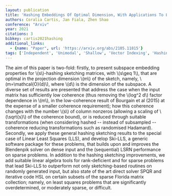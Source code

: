 ```yaml
---
layout: publication
title: 'Hashing Embeddings Of Optimal Dimension, With Applications To Linear Least Squares'
authors: Coralia Cartis, Jan Fiala, Zhen Shao
conference: "Arxiv"
year: 2021
citations: 3
bibkey: cartis2021hashing
additional_links:
  - {name: "Paper", url: 'https://arxiv.org/abs/2105.11815'}
tags: ['Independent', 'Unimodal', 'Shallow', 'Vector Indexing', 'Hashing', 'Applications']
---
```

The aim of this paper is two-fold: firstly, to present subspace embedding
properties for \\(s\\)-hashing sketching matrices, with \\(s\geq 1\\), that are optimal
in the projection dimension \\(m\\) of the sketch, namely, \\(m=\mathcal\{O\}(d)\\),
where \\(d\\) is the dimension of the subspace. A diverse set of results are
presented that address the case when the input matrix has sufficiently low
coherence (thus removing the \\(log^2 d\\) factor dependence in \\(m\\), in the
low-coherence result of Bourgain et al (2015) at the expense of a smaller
coherence requirement); how this coherence changes with the number \\(s\\) of
column nonzeros (allowing a scaling of \\(\sqrt\{s\}\\) of the coherence bound), or
is reduced through suitable transformations (when considering hashed -- instead
of subsampled -- coherence reducing transformations such as randomised
Hadamard). Secondly, we apply these general hashing sketching results to the
special case of Linear Least Squares (LLS), and develop Ski-LLS, a generic
software package for these problems, that builds upon and improves the
Blendenpik solver on dense input and the (sequential) LSRN performance on
sparse problems. In addition to the hashing sketching improvements, we add
suitable linear algebra tools for rank-deficient and for sparse problems that
lead Ski-LLS to outperform not only sketching-based routines on randomly
generated input, but also state of the art direct solver SPQR and iterative
code HSL on certain subsets of the sparse Florida matrix collection; namely, on
least squares problems that are significantly overdetermined, or moderately
sparse, or difficult.
